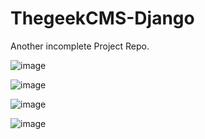 # ThegeekCMS-Django
Another incomplete Project Repo.

![image](https://user-images.githubusercontent.com/34886913/117757178-3660e100-b23d-11eb-9f48-d5db3c9e7887.png)


![image](https://user-images.githubusercontent.com/34886913/117757214-4bd60b00-b23d-11eb-87f3-d80df143703f.png)

![image](https://user-images.githubusercontent.com/34886913/117757229-55f80980-b23d-11eb-9f9f-91fb691630fd.png)

![image](https://user-images.githubusercontent.com/34886913/117757380-a8392a80-b23d-11eb-8be4-74bcaf4a3b19.png)
